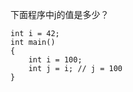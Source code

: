 下面程序中j的值是多少？

    int i = 42;
    int main()
    {
        int i = 100;
        int j = i; // j = 100
    }